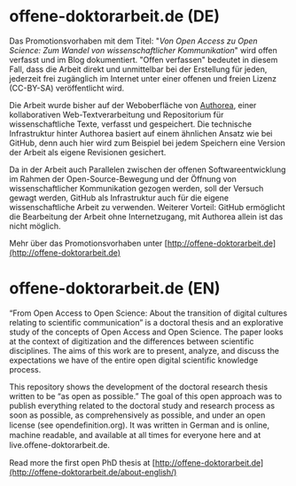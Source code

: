 # offene-doktorarbeit.de (DE)
Das Promotionsvorhaben mit dem Titel: "*Von Open Access zu Open Science: Zum Wandel von wissenschaftlicher Kommunikation*" wird offen verfasst und im Blog dokumentiert. "Offen verfassen" bedeutet in diesem Fall, dass die Arbeit direkt und unmittelbar bei der Erstellung für jeden, jederzeit frei zugänglich im Internet unter einer offenen und freien Lizenz (CC-BY-SA) veröffentlicht wird.

Die Arbeit wurde bisher auf der Weboberfläche von [Authorea](http://authorea.com/), einer kollaborativen Web-Textverarbeitung und Repositorium für wissenschaftliche Texte, verfasst und gespeichert. Die technische Infrastruktur hinter Authorea basiert auf einem ähnlichen Ansatz wie bei GitHub, denn auch hier wird zum Beispiel bei jedem Speichern eine Version der Arbeit als eigene Revisionen gesichert.

Da in der Arbeit auch Parallelen zwischen der offenen Softwareentwicklung im Rahmen der Open-Source-Bewegung und der Öffnung von wissenschaftlicher Kommunikation gezogen werden, soll der Versuch gewagt werden, GitHub als Infrastruktur auch für die eigene wissenschaftliche Arbeit zu verwenden. Weiterer Vorteil: GitHub ermöglicht die Bearbeitung der Arbeit ohne Internetzugang, mit Authorea allein ist das nicht möglich.

Mehr über das Promotionsvorhaben unter [http://offene-doktorarbeit.de](http://offene-doktorarbeit.de)

# offene-doktorarbeit.de (EN)

“From Open Access to Open Science: About the transition of digital cultures relating to scientific communication” is a doctoral thesis and an explorative study of the concepts of Open Access and Open Science. The paper looks at the context of digitization and the differences between scientific disciplines. The aims of this work are to present, analyze, and discuss the expectations we have of the entire open digital scientific knowledge process.

This repository shows the development of the doctoral research thesis written to be “as open as possible.” The goal of this open approach was to publish everything related to the doctoral study and research process as soon as possible, as comprehensively as possible, and under an open license (see opendeﬁnition.org). It was written in German and is online, machine readable, and available at all times for everyone here and at live.oﬀene-doktorarbeit.de.

Read more the first open PhD thesis at [http://offene-doktorarbeit.de](http://offene-doktorarbeit.de/about-english/)
